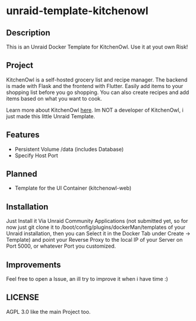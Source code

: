 # unraid-template-kitchenowl

## Description
This is an Unraid Docker Template for KitchenOwl.
Use it at yout own Risk!

## Project
KitchenOwl is a self-hosted grocery list and recipe manager. The backend is made with Flask and the frontend with Flutter. Easily add items to your shopping list before you go shopping. You can also create recipes and add items based on what you want to cook. 

Learn more about KitchenOwl [here](https://tombursch.github.io/kitchenowl/).
Im NOT a developer of KitchenOwl, i just made this little Unraid Template.

## Features
- Persistent Volume /data (includes Database)
- Specify Host Port

## Planned
- Template for the UI Container (kitchenowl-web)

## Installation
Just Install it Via Unraid Community Applications (not submitted yet, so for now just git clone it to /boot/config/plugins/dockerMan/templates of your Unraid installation, then you can Select it in the Docker Tab under Create -> Template) and point your Reverse Proxy to the local IP of your Server on Port 5000,
or whatever Port you customized.

## Improvements
Feel free to open a Issue, an ill try to improve it when i have time :)

## LICENSE
AGPL 3.0 like the main Project too.